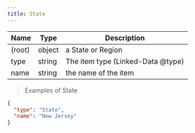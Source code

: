 ```yaml
---
title: State
---
```

| Name | Type | Description |
|---|---|---|
| (root) | object | a State or Region |
| type | string | The item type (Linked-Data @type) |
| name | string | the name of the item |

> Examples of State

```json
{
  "type": "State",
  "name": "New Jersey"
}
```


